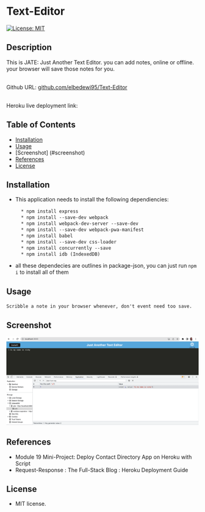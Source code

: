 # Text-Editor


[![License: MIT](https://img.shields.io/badge/License-MIT-yellow.svg)](https://opensource.org/licenses/MIT)

## Description

This is JATE: Just Another Text Editor.
you can add notes, online or offline.
your browser will save those notes for you.

<br>Github URL: <a href ="https://github.com/elbedewi95/Text-Editor">github.com/elbedewi95/Text-Editor</a>

<br> Heroku live deployment link: <a href="#"></a>

## Table of Contents

* [Installation](#installation)
* [Usage](#usage)
* [Screenshot] (#screenshot)
* [References](#references)
* [License](#license)

## Installation

*  This application needs to install the following dependiencies:

         * npm install express
         * npm install --save-dev webpack
         * npm install webpack-dev-server --save-dev
         * npm install --save-dev webpack-pwa-manifest
         * npm install babel
         * npm install --save-dev css-loader
         * npm install concurrently --save
         * npm install idb (IndexedDB)

* all these dependecies are outlines in package-json, you can just run `npm i` to install all of them
    

## Usage

``````    
Scribble a note in your browser whenever, don't event need too save.

``````
## Screenshot

<img src = "client/src/images/Screen Shot 2022-10-28 at 10.36.45 PM.png"/><br>

## References

*   Module 19 Mini-Project: Deploy Contact Directory App on Heroku with Script
*   Request-Response : The Full-Stack Blog : Heroku Deployment Guide
 
## License

*   MIT license.